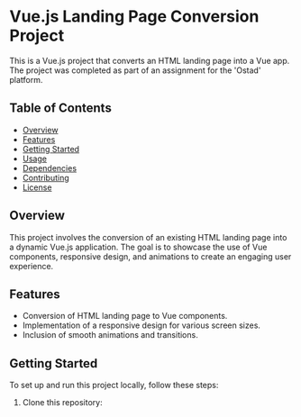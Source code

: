 # Vue.js Landing Page Conversion Project

This is a Vue.js project that converts an HTML landing page into a Vue app. The project was completed as part of an assignment for the 'Ostad' platform.

## Table of Contents

- [Overview](#overview)
- [Features](#features)
- [Getting Started](#getting-started)
- [Usage](#usage)
- [Dependencies](#dependencies)
- [Contributing](#contributing)
- [License](#license)

## Overview

This project involves the conversion of an existing HTML landing page into a dynamic Vue.js application. The goal is to showcase the use of Vue components, responsive design, and animations to create an engaging user experience.

## Features

- Conversion of HTML landing page to Vue components.
- Implementation of a responsive design for various screen sizes.
- Inclusion of smooth animations and transitions.

## Getting Started

To set up and run this project locally, follow these steps:

1. Clone this repository:
